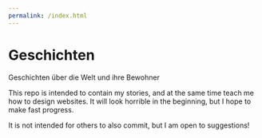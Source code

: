 ```yaml
---
permalink: /index.html
---
```


# Geschichten
Geschichten über die Welt und ihre Bewohner

This repo is intended to contain my stories, and at the same time teach me how to design websites.
It will look horrible in the beginning, but I hope to make fast progress.

It is not intended for others to also commit, but I am open to suggestions!
